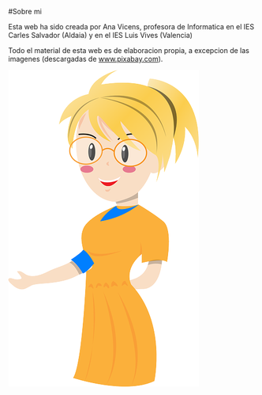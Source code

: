 #Sobre mi

Esta web ha sido creada por Ana Vicens, profesora de Informatica en el IES Carles Salvador (Aldaia) y en el IES Luis Vives (Valencia)

Todo el material de esta web es de elaboracion propia, a excepcion de las imagenes (descargadas de www.pixabay.com).

![h:100px](img/teacher.png)